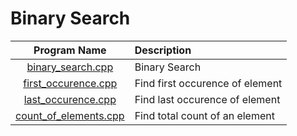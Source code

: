 # Binary Search

|                  Program Name                  | Description                     |
| :--------------------------------------------: | :------------------------------ |
|     [binary_search.cpp](binary_search.cpp)     | Binary Search                   |
|   [first_occurence.cpp](first_occurence.cpp)   | Find first occurence of element |
|    [last_occurence.cpp](last_occurence.cpp)    | Find last occurence of element  |
| [count_of_elements.cpp](count_of_elements.cpp) | Find total count of an element  |
